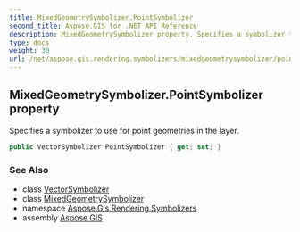 ```yaml
---
title: MixedGeometrySymbolizer.PointSymbolizer
second_title: Aspose.GIS for .NET API Reference
description: MixedGeometrySymbolizer property. Specifies a symbolizer to use for point geometries in the layer
type: docs
weight: 30
url: /net/aspose.gis.rendering.symbolizers/mixedgeometrysymbolizer/pointsymbolizer/
---
```

## MixedGeometrySymbolizer.PointSymbolizer property

Specifies a symbolizer to use for point geometries in the layer.

```csharp
public VectorSymbolizer PointSymbolizer { get; set; }
```

### See Also

* class [VectorSymbolizer](../../vectorsymbolizer/)
* class [MixedGeometrySymbolizer](../)
* namespace [Aspose.Gis.Rendering.Symbolizers](../../mixedgeometrysymbolizer/)
* assembly [Aspose.GIS](../../../)


